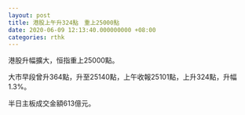 ```yaml
---
layout: post
title: 港股上午升324點　重上25000點
date: 2020-06-09 12:13:40.000000000 +08:00
categories: rthk
---
```


港股升幅擴大，恒指重上25000點。

大市早段曾升364點，升至25140點，上午收報25101點，上升324點，升幅1.3%。

半日主板成交金額613億元。
